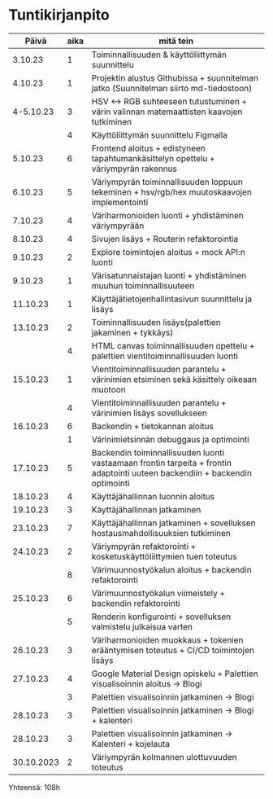 # Tuntikirjanpito

| Päivä | aika | mitä tein |
| ----- | ---- | --------- |
|3.10.23|1| Toiminnallisuuden & käyttöliittymän suunnittelu|
|4.10.23| 1| Projektin alustus Githubissa + suunnitelman jatko (Suunnitelman siirto md-tiedostoon)|
|4-5.10.23| 3| HSV <-> RGB suhteeseen tutustuminen + värin valinnan matemaattisten kaavojen tutkiminen
||4| Käyttöliittymän suunnittelu Figmalla
|5.10.23|6| Frontend aloitus + edistyneen tapahtumankäsittelyn opettelu + väriympyrän rakennus
|6.10.23|5| Väriympyrän toiminnallisuuden loppuun tekeminen + hsv/rgb/hex muutoskaavojen implementointi
|7.10.23|4| Väriharmonioiden luonti + yhdistäminen väriympyrään
|8.10.23|4| Sivujen lisäys + Routerin refaktorointia
|9.10.23|2| Explore toimintojen aloitus + mock API:n luonti
|9.10.23|1| Värisatunnaistajan luonti + yhdistäminen muuhun toiminnallisuuteen
|11.10.23|1| Käyttäjätietojenhallintasivun suunnittelu ja lisäys
|13.10.23|2| Toiminnallisuuden lisäys(palettien jakaminen + tykkäys)
||4| HTML canvas toiminnallisuuden opettelu + palettien vientitoiminnallisuuden luonti
15.10.23|1| Vientitoiminnallisuuden parantelu + värinimien etsiminen sekä käsittely oikeaan muotoon
||4| Vientitoiminnallisuuden parantelu + värinimien lisäys sovellukseen
|16.10.23|6| Backendin + tietokannan aloitus
||1| Värinimietsinnän debuggaus ja optimointi
|17.10.23|5| Backendin toiminnallisuuden luonti vastaamaan frontin tarpeita + frontin adaptointi uuteen backendiin + backendin optimointi
|18.10.23|4| Käyttäjähallinnan luonnin aloitus
|19.10.23|3| Käyttäjähallinnan jatkaminen
|23.10.23|7| Käyttäjähallinnan jatkaminen + sovelluksen hostausmahdollisuuksien tutkiminen
|24.10.23|2| Väriympyrän refaktorointi + kosketuskäyttöliittymien tuen toteutus
||8| Värimuunnostyökalun aloitus + backendin refaktorointi
|25.10.23|6| Värimuunnostyökalun viimeistely + backendin refaktorointi
||5| Renderin konfigurointi + sovelluksen valmistelu julkaisua varten
|26.10.23|3| Väriharmonioiden muokkaus + tokenien erääntymisen toteutus + CI/CD toimintojen lisäys
|27.10.23|4| Google Material Design opiskelu + Palettien visualisoinnin aloitus -> Blogi 
||3| Palettien visualisoinnin jatkaminen -> Blogi
|28.10.23|3| Palettien visualisoinnin jatkaminen -> Blogi + kalenteri
|28.10.23|3| Palettien visualisoinnin jatkaminen -> Kalenteri + kojelauta
|30.10.2023|2| Väriympyrän kolmannen ulottuvuuden toteutus

Yhteensä: 108h
